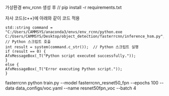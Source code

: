 가상환경 env_rcnn 생성 후 //
pip install -r requirements.txt

자사 코드(c++)에 아래와 같이 코드 적용

	std::string command = "C:/Users/CAMMSYS/anaconda3/envs/env_rcnn/python.exe C:/Users/CAMMSYS/Desktop/object_detection/fasterrcnn/inference_hsm.py";
	// Python 스크립트 호출
	int result = system(command.c_str());  // Python 스크립트 실행
	if (result == 0) {
	AfxMessageBox(_T("Python script executed successfully."));
	}
	else {
	AfxMessageBox(_T("Error executing Python script."));
	}


fasterrcnn
python train.py --model fasterrcnn_resnet50_fpn --epochs 100 --data data_configs/voc.yaml --name resnet50fpn_voc --batch 4
